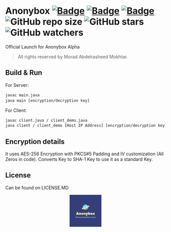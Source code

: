 # Anonybox [![Badge](https://img.shields.io/badge/Built%20with-Java-blue)]() [![Badge](https://img.shields.io/badge/Made%20in-EG-red)]() [![Badge](https://img.shields.io/badge/Encryption-AES|256-blue)]() ![GitHub repo size](https://img.shields.io/github/repo-size/qarqoush/Anonybox) ![GitHub stars](https://img.shields.io/github/stars/qarqoush/Anonybox) ![GitHub watchers](https://img.shields.io/github/watchers/qarqoush/Anonybox)


Official Launch for Anonybox Alpha 
> All rights reserved by Morad Abdelrasheed Mokhtar.
## Build & Run

For Server:
```bash
javac main.java
java main [encryption/decryption key]
```
For Client: 
```bash
javac client.java / client_demo.java
java client / client_demo [Host IP Address] [encryption/decryption key]
```
## Encryption details

It uses AES-256 Encryption with PKCS#5 Padding and IV customization (All Zeros in code).
Converts Key to SHA-1 Key to use it as a standard Key.

## License

Can be found on LICENSE.MD


<p align="center">
  <img src="logo.png" width="100">
</p>
